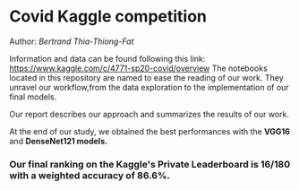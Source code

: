 # Covid Kaggle competition

Author: *Bertrand Thia-Thiong-Fat*

Information and data can be found following this link: https://www.kaggle.com/c/4771-sp20-covid/overview
The notebooks located in this repository are named to ease the reading of our work. They unravel our workflow,from the data exploration to the implementation of our final models.

Our report describes our approach and summarizes the results of our work. 

At the end of our study, we obtained the best performances with the **VGG16** and **DenseNet121 models.** 

### **Our final ranking on the Kaggle's Private Leaderboard is 16/180 with a weighted accuracy of 86.6%.**
